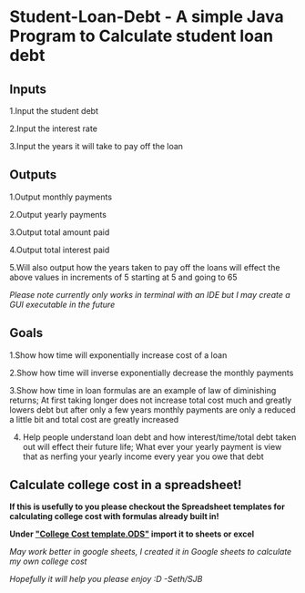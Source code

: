 # Student-Loan-Debt - A simple Java Program to Calculate student loan debt

## Inputs 
1.Input the student debt 

2.Input the interest rate

3.Input the years it will take to pay off the loan

## Outputs

1.Output monthly payments

2.Output yearly payments

3.Output total amount paid 

4.Output total interest paid

5.Will also output how the years taken to pay off the loans will effect the above values in increments of 5 starting at 5 and going to 65 

*Please note currently only works in terminal with an IDE but I may create a GUI executable in the future*

## Goals

1.Show how time will exponentially increase cost of a loan

2.Show how time will inverse exponentially decrease the monthly payments

3.Show how time in loan formulas are an example of law of diminishing returns; At first taking longer does not increase total cost much and greatly lowers debt but after only a few years monthly payments are only a reduced a little bit and total cost are greatly increased 

4. Help people understand loan debt and how interest/time/total debt taken out will effect their future life; What ever your yearly payment is view that as nerfing your yearly income every year you owe that debt

## Calculate college cost in a spreadsheet!

**If this is usefully to you please checkout the Spreadsheet templates for calculating college cost with formulas already built in!**

**Under ["College Cost template.ODS"](https://github.com/Seth22/Student-Loan-Debt/blob/main/College%20cost%20template.ods) import it to sheets or excel**

*May work better in google sheets, I created it in Google sheets to calculate my own college cost*

*Hopefully it will help you please enjoy :D -Seth/SJB* 
